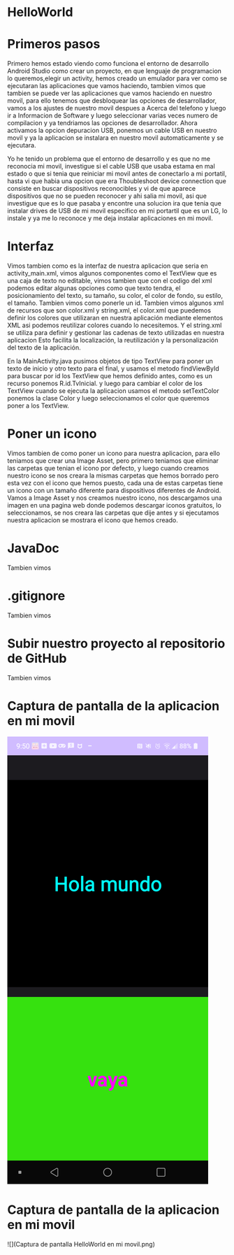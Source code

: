 # HelloWorld

# Primeros pasos

Primero hemos estado viendo como funciona el entorno de desarrollo Android Studio como crear un proyecto, en que lenguaje de programacion lo queremos,elegir un activity, hemos creado un emulador para ver como se ejecutaran las aplicaciones que vamos haciendo, tambien vimos que tambien se puede ver las aplicaciones que vamos haciendo en nuestro movil, para ello tenemos que desbloquear las opciones de desarrollador, vamos a los ajustes de nuestro movil despues a Acerca del telefono y luego ir a Informacion de Software y luego seleccionar varias veces numero de compilacion y ya tendriamos las opciones de desarrollador. Ahora activamos la opcion depuracion USB, ponemos un cable USB en nuestro movil y ya la aplicacion se instalara en nuestro movil automaticamente y se ejecutara.

Yo he tenido un problema que el entorno de desarrollo y es que no me reconocia mi movil, investigue si el cable USB que usaba estama en mal estado o que si tenia que reiniciar mi movil antes de conectarlo a mi portatil, hasta vi que habia una opcion que era Thoubleshoot device connection que consiste en buscar dispositivos reconocibles y vi de que aparece dispositivos que no se pueden reconocer y ahi salia mi movil, asi que investigue que es lo que pasaba y encontre una solucion ira que tenia que instalar drives de USB de mi movil especifico en mi portartil que es un LG, lo instale y ya me lo reconoce y me deja instalar aplicaciones en mi movil.

# Interfaz

Vimos tambien como es la interfaz de nuestra aplicacion que seria en activity_main.xml, vimos algunos componentes como el TextView que es una caja de texto no editable, vimos tambien que con el codigo del xml podemos editar algunas opciones como que texto tendra, el posicionamiento del texto, su tamaño, su color, el color de fondo, su estilo, el tamaño. Tambien vimos como ponerle un id. Tambien vimos algunos xml de recursos que son color.xml y string.xml, el color.xml que puedemos definir los colores que utilizaran en nuestra aplicación mediante elementos XML asi podemos reutilizar colores cuando lo necesitemos. Y el string.xml se utiliza para definir y gestionar las cadenas de texto utilizadas en nuestra aplicacion Esto facilita la localización, la reutilización y la personalización del texto de la aplicación.

En la MainActivity.java pusimos objetos de tipo TextView para poner un texto de inicio y otro texto para el final, y usamos el metodo findViewById para buscar por id los TextView que hemos definido antes, como es un recurso ponemos R.id.TvInicial. y luego para cambiar el color de los TextView cuando se ejecuta la aplicacion usamos el metodo setTextColor ponemos la clase Color y luego seleccionamos el color que queremos poner a los TextView.

# Poner un icono

Vimos tambien de como poner un icono para nuestra aplicacion, para ello teniamos que crear una Image Asset, pero primero teniamos que eliminar las carpetas que tenian el icono por defecto, y luego cuando creamos nuestro icono se nos creara la mismas carpetas que hemos borrado pero esta vez con el icono que hemos puesto, cada una de estas carpetas tiene un icono con un tamaño diferente para dispositivos diferentes de Android. Vamos a Image Asset y nos creamos nuestro icono, nos descargamos una imagen en una pagina web donde podemos descargar iconos gratuitos, lo seleccionamos, se nos creara las carpetas que dije antes y si ejecutamos nuestra aplicacion se mostrara el icono que hemos creado.

# JavaDoc

Tambien vimos

# .gitignore

Tambien vimos

# Subir nuestro proyecto al repositorio de GitHub

Tambien vimos

# Captura de pantalla de la aplicacion en mi movil

![](CapturaHelloWorld.png)

# Captura de pantalla de la aplicacion en mi movil

![](Captura de pantalla HelloWorld en mi movil.png)


